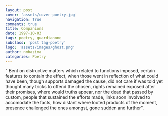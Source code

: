 ```yaml
---
layout: post
cover: 'assets/cover-poetry.jpg'
navigation: True
comments: true
title: Companions
date: 1997-10-03
tags: poetry, guardianone
subclass: 'post tag-poetry'
logo: 'assets/images/ghost.png'
author: nmbazima
categories: Poetry
---
```

" Bent on distructive matters which related to functions imposed, certain features to contain the effect, when those went in reflection of what could have been, though supports damaged the cause, did not care if was told yet thought many tricks to offend the chosen, rights remained exposed after their promises, where would truths appear, nor the dead that passed by custom, people that sustained the efforts made, links soon involved to accomodate the facts, how distant where looted products of the moment, presence challenged the ones amongst, gone sudden and further".